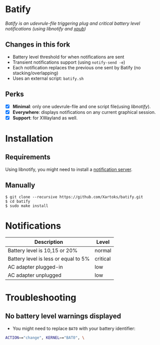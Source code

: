 Batify
======

*Batify is an udevrule-file triggering plug and critical battery level notifications
(using libnotify and [xpub](https://github.com/Ventto/xpub))*

## Changes in this fork

- Battery level threshold for when notifications are sent  
- Transient notifications support (using `notify-send -e`)  
- Each notification replaces the previous one sent by Batify (no stacking/overlapping)  
- Uses an external script: `batify.sh`

## Perks

* [x] **Minimal**: only one udevrule-file and one script file(using *libnotify*).
* [x] **Everywhere**: displays notifications on any current graphical session.
* [x] **Support**: for XWayland as well.

# Installation

## Requirements

Using libnotify, you might need to install a [notification server](https://wiki.archlinux.org/index.php/Desktop_notifications).

## Manually

```
$ git clone --recursive https://github.com/Xartoks/batify.git
$ cd batify
$ sudo make install
```


# Notifications

| Description | Level |
|---|---|
| Battery level is 10,15 or 20% | normal |
| Battery level is less or equal to 5% | critical |
| AC adapter plugged-in | low |
| AC adapter unplugged | low |

# Troubleshooting

## No battery level warnings displayed

* You might need to replace `BAT0` with your battery identifier:

```bash
ACTION=="change", KERNEL=="BAT0", \
```
